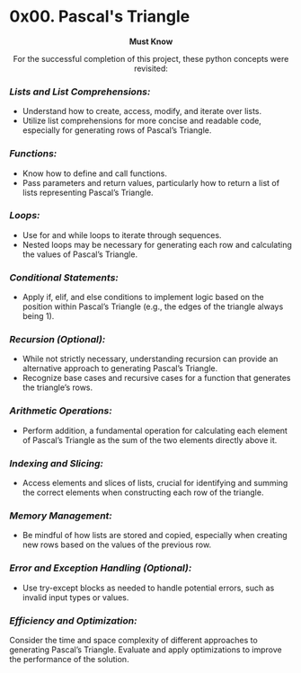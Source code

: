 # 0x00. Pascal's Triangle

<p align="center">
  <b>Must Know</b>

<p align="center">For the successful completion of this project, these python concepts were revisited:

</p>

### *Lists and List Comprehensions:*

- Understand how to create, access, modify, and iterate over lists.
- Utilize list comprehensions for more concise and readable code, especially for generating rows of Pascal’s Triangle.
  
### *Functions:*

- Know how to define and call functions.
- Pass parameters and return values, particularly how to return a list of lists representing Pascal’s Triangle.
  
### *Loops:*

- Use for and while loops to iterate through sequences.
- Nested loops may be necessary for generating each row and calculating the values of Pascal’s Triangle.
  
### *Conditional Statements:*

- Apply if, elif, and else conditions to implement logic based on the position within Pascal’s Triangle (e.g., the edges of the triangle always being 1).
 
### *Recursion (Optional):*

- While not strictly necessary, understanding recursion can provide an alternative approach to generating Pascal’s Triangle.
- Recognize base cases and recursive cases for a function that generates the triangle’s rows.
  
### *Arithmetic Operations:*

- Perform addition, a fundamental operation for calculating each element of Pascal’s Triangle as the sum of the two elements directly above it.
  
### *Indexing and Slicing:*

- Access elements and slices of lists, crucial for identifying and summing the correct elements when constructing each row of the triangle.

### *Memory Management:*

- Be mindful of how lists are stored and copied, especially when creating new rows based on the values of the previous row.

### *Error and Exception Handling (Optional):*

- Use try-except blocks as needed to handle potential errors, such as invalid input types or values.

### *Efficiency and Optimization:*

Consider the time and space complexity of different approaches to generating Pascal’s Triangle.
Evaluate and apply optimizations to improve the performance of the solution.
